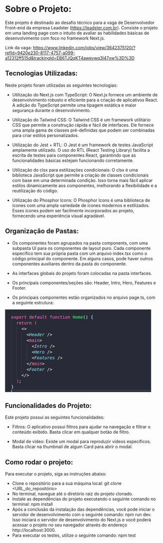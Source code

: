 
# Sobre o Projeto:

Este projeto é destinado ao desafio técnico para a vaga de Desenvolvedor Front-end da empresa Leadster (https://leadster.com.br). Consiste o projeto em uma landing page com o intuito de avaliar as habilidades básicas de desenvolvimento com foco no framework Next.js.

Link da vaga: https://www.linkedin.com/jobs/view/3642375120/?refId=9420e230-8117-4757-a099-a12312ff515d&trackingId=EB6TJQqKT4awevwq3I47xw%3D%3D



## Tecnologias Utilizadas:

Neste projeto foram utilizadas as seguintes tecnologias:

- Utilização do Next.js com TypeScript: O Next.js fornece um ambiente de desenvolvimento robusto e eficiente para a criação de aplicativos React. A adição do TypeScript permite uma tipagem estática e maior segurança durante o desenvolvimento.

- Utilização do Tailwind CSS: O Tailwind CSS é um framework utilitário CSS que permite a construção rápida e fácil de interfaces. Ele fornece uma ampla gama de classes pré-definidas que podem ser combinadas para criar estilos personalizados.

- Utilização do Jest + RTL: O Jest é um framework de testes JavaScript amplamente utilizado. O uso do RTL (React Testing Library) facilita a escrita de testes para componentes React, garantindo que as funcionalidades básicas estejam funcionando corretamente.

- Utilização do clsx para estilizações condicionais: O clsx é uma biblioteca JavaScript que permite a criação de classes condicionais com base em uma determinada condição. Isso torna mais fácil aplicar estilos dinamicamente aos componentes, melhorando a flexibilidade e a reutilização do código.

- Utilização do Phosphor Icons: O Phosphor Icons é uma biblioteca de ícones com uma ampla variedade de ícones modernos e estilizados. Esses ícones podem ser facilmente incorporados ao projeto, fornecendo uma experiência visual agradável.
## Organização de Pastas:

- Os componentes foram agrupados na pasta components, com uma subpasta UI para os componentes de layout puro. Cada componente específico tem sua própria pasta com um arquivo index.tsx como o código principal do componente. Em alguns casos, pode haver outros componentes auxiliares dentro da pasta do componente.

- As interfaces globais do projeto foram colocadas na pasta interfaces.

- Os principais componentes/seções são: Header, Intro, Hero, Features e Footer.

- Os principais componentes estão organizados no arquivo page.ts, com a seguinte estrutura:

![Alt text](image.png)
## Funcionalidades do Projeto:

Este projeto possui as seguintes funcionalidades:

- Filtros: O aplicativo possui filtros para ajudar na navegação e filtrar o conteúdo exibido. Basta clicar em qualquer botão de filtro.

- Modal de vídeo: Existe um modal para reproduzir vídeos específicos. Basta clicar na thumbnail de algum Card para abrir o modal.
## Como rodar o projeto:

Para executar o projeto, siga as instruções abaixo:

- Clone o repositório para a sua máquina local: git clone <URL_do_repositório>
- No terminal, navegue até o diretório raiz do projeto clonado.
- Instale as dependências do projeto executando o seguinte comando no terminal: npm install
- Após a conclusão da instalação das dependências, você pode iniciar o servidor de desenvolvimento com o seguinte comando: npm run dev. Isso iniciará o servidor de desenvolvimento do Next.js e você poderá acessar o projeto no seu navegador através do endereço http://localhost:3000.
- Para executar os testes, utilize o seguinte comando: npm test